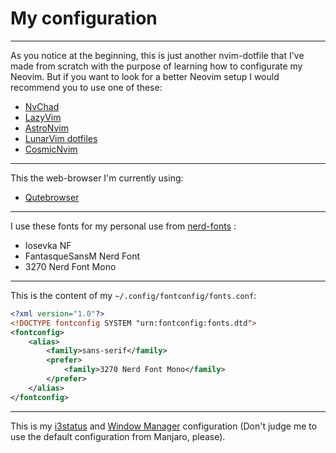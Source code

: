 # My configuration

---

As you notice at the beginning, this is just another nvim-dotfile that I've
made from scratch with the purpose of learning how to configurate my Neovim.
But if you want to look for a better Neovim setup I would recommend you to use
one of these:

- [NvChad](https://nvchad.com/)
- [LazyVim](https://www.lazyvim.org/)
- [AstroNvim](https://astronvim.com/)
- [LunarVim dotfiles](https://github.com/LunarVim/Neovim-from-scratch/)
- [CosmicNvim](https://github.com/CosmicNvim/CosmicNvim)

---

This the web-browser I'm currently using:

- [Qutebrowser](https://qutebrowser.org/)

---

I use these fonts for my personal use from
[nerd-fonts](https://www.nerdfonts.com/font-downloads) :

- Iosevka NF
- FantasqueSansM Nerd Font
- 3270 Nerd Font Mono

---

This is the content of my `~/.config/fontconfig/fonts.conf`:

```xml
<?xml version="1.0"?>
<!DOCTYPE fontconfig SYSTEM "urn:fontconfig:fonts.dtd">
<fontconfig>
	<alias>
		<family>sans-serif</family>
		<prefer>
			<family>3270 Nerd Font Mono</family>
		</prefer>
	</alias>
</fontconfig>
```

---

This is my [i3status](./i3/.i3status.conf) and [Window Manager](./i3/config)
configuration (Don't judge me to use the default configuration from Manjaro,
please).
